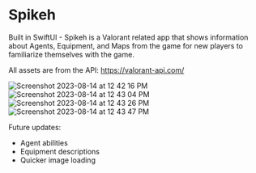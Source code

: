 # Spikeh

Built in SwiftUI - Spikeh is a Valorant related app that shows information about Agents, Equipment, and Maps from the game for new players to familiarize themselves with the game.

All assets are from the API: https://valorant-api.com/

![Screenshot 2023-08-14 at 12 42 16 PM](https://github.com/rishabhb5/Spikeh/assets/38149974/49d28174-1edf-483b-895e-381665d08058)
![Screenshot 2023-08-14 at 12 43 04 PM](https://github.com/rishabhb5/Spikeh/assets/38149974/3c81c5ad-f21e-431b-a06e-266916925f99)
![Screenshot 2023-08-14 at 12 43 26 PM](https://github.com/rishabhb5/Spikeh/assets/38149974/729f2ae4-6709-47c1-be20-72649b207dc3)
![Screenshot 2023-08-14 at 12 43 47 PM](https://github.com/rishabhb5/Spikeh/assets/38149974/dd46d608-fa1b-4aec-908c-dd99b873ff6a)

Future updates:
- Agent abilities
- Equipment descriptions
- Quicker image loading
